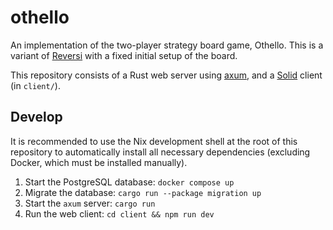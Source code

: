 # othello

An implementation of the two-player strategy board game, Othello. This is a variant of [Reversi](https://en.wikipedia.org/wiki/Reversi) with a fixed initial setup of the board.

This repository consists of a Rust web server using [axum](https://docs.rs/axum/latest/axum/), and a [Solid](https://solidjs.com) client (in `client/`).

## Develop

It is recommended to use the Nix development shell at the root of this repository to automatically install all necessary dependencies (excluding Docker, which must be installed manually).

1. Start the PostgreSQL database: `docker compose up`
2. Migrate the database: `cargo run --package migration up`
3. Start the `axum` server: `cargo run`
4. Run the web client: `cd client && npm run dev`
